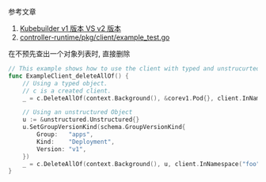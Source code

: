 参考文章

1. [Kubebuilder v1 版本 VS v2 版本](https://cloudnative.to/kubebuilder/migration/v1vsv2.html)
2. [controller-runtime/pkg/client/example_test.go](https://github.com/kubernetes-sigs/controller-runtime/blob/00af7b6464ff24864470171799a2755032fa4499/pkg/client/example_test.go#L234)

在不预先查出一个对象列表时, 直接删除

```go
// This example shows how to use the client with typed and unstrucurted objects to delete collections of objects.
func ExampleClient_deleteAllOf() {
	// Using a typed object.
	// c is a created client.
	_ = c.DeleteAllOf(context.Background(), &corev1.Pod{}, client.InNamespace("foo"), client.MatchingLabels{"app": "foo"})

	// Using an unstructured Object
	u := &unstructured.Unstructured{}
	u.SetGroupVersionKind(schema.GroupVersionKind{
		Group:   "apps",
		Kind:    "Deployment",
		Version: "v1",
	})
	_ = c.DeleteAllOf(context.Background(), u, client.InNamespace("foo"), client.MatchingLabels{"app": "foo"})
}
```
